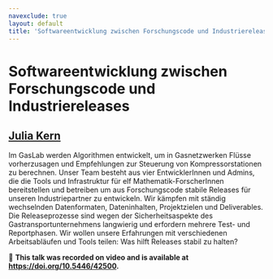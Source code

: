 ```yaml
---
navexclude: true
layout: default
title: 'Softwareentwicklung zwischen Forschungscode und Industriereleases'
---
```


# Softwareentwicklung zwischen Forschungscode und Industriereleases

## [Julia Kern](../../speaker/TC99PH/)

Im GasLab werden Algorithmen entwickelt, um in Gasnetzwerken Flüsse vorherzusagen und Empfehlungen zur Steuerung von Kompressorstationen zu berechnen. Unser Team besteht aus vier EntwicklerInnen und Admins, die die Tools und Infrastruktur für elf Mathematik-ForscherInnen bereitstellen und betreiben um aus Forschungscode stabile Releases für unseren Industriepartner zu entwickeln. Wir kämpfen mit ständig wechselnden Datenformaten, Dateninhalten, Projektzielen und Deliverables. Die Releaseprozesse sind wegen der Sicherheitsaspekte des Gastransportunternehmens langwierig und erfordern mehrere Test- und Reportphasen. Wir  wollen unsere Erfahrungen mit verschiedenen Arbeitsabläufen und Tools teilen: Was hilft Releases stabil zu halten?

🎥 **This talk was recorded on video and is available at <https://doi.org/10.5446/42500>.**